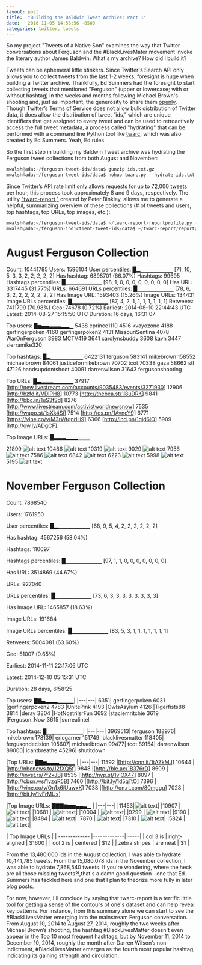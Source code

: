 ```yaml
---
layout: post
title:  "Building the Baldwin Tweet Archive: Part 1"
date:   2016-11-05 14:56:56 -0500
categories: twitter, tweets
---
```


So my project "Tweets of a Native Son" examines the way that Twitter conversations about Ferguson and the #BlackLivesMater movement invoke the literary author James Baldwin. What's my archive? How did I build it?

Tweets can be ephemeral little stinkers. Since Twitter's Search API only allows you to collect tweets from the last 1-2 weeks, foresight is huge when building a Twitter archive. Thankfully, Ed Summers had the foresight to start collecting tweets that mentioned "Ferguson" (upper or lowercase; with or without hashtag) in the weeks and months following Michael Brown's shooting and, just as important, the generosity to share them [openly](https://archive.org/details/ferguson-tweet-ids). Though Twitter’s Terms of Service does not allow bulk distribution of Twitter data, it does allow the distribution of tweet “ids,” which are unique identifiers that get assigned to every tweet and can be used to retroactively access the full tweet metadata, a process called "hydrating" that can be performed with a command line Python tool like [twarc](https://github.com/DocNow/twarc), which was also created by Ed Summers. Yeah, Ed rules.

So the first step in building my Baldwin Tweet archive was hydrating the Ferguson tweet collections from both August and November:

```python
mwalsh@ada:~/ferguson-tweet-ids/data$ gunzip ids.txt.gz
mwalsh@ada:~/ferguson-tweet-ids/data$ nohup twarc.py --hydrate ids.txt > tweets.json &
```
Since Twitter’s API rate limit only allows requests for up to 72,000 tweets per hour, this process took approximately 8 and 9 days, respectively. The utility ["twarc-report,"](https://github.com/pbinkley/twarc-report) created by Peter Binkley, allows me to generate a helpful, summarizing overview of these collections (# of tweets and users, top hashtags, top URLs, top images, etc.):

```python
mwalsh@ada:~/ferguson-tweet-ids/data$ ~/twarc-report/reportprofile.py -o text tweets.json
mwalsh@ada:~/ferguson-indictment-tweet-ids/data$ ~/twarc-report/reportprofile.py -o text tweets.indictment.json
```

# August Ferguson Collection

Count:             10441785
Users:              1596104
User percentiles: █▂▁▁▁▁▁▁▁▁
                  [71, 10, 5, 3, 3, 2, 2, 2, 2, 2]
Has hashtag:        6898701 (66.07%)
Hashtags:             99695
Hashtags percentiles: █▁▁▁▁▁▁▁▁▁
                  [98, 1, 0, 0, 0, 0, 0, 0, 0, 0]
Has URL:            3317445 (31.77%)
URLs:                664691
URLs percentiles: █▁▁▁▁▁▁▁▁▁
                  [78, 6, 3, 2, 2, 2, 2, 2, 2, 2]
Has Image URL:      1593403 (15.26%)
Image URLs:          134431
Image URLs percentiles: █▁▁▁▁▁▁▁▁▁
                  [87, 4, 2, 1, 1, 1, 1, 1, 1, 1]
Retweets:           7411799 (70.98%)
Geo:                  74678 (0.72%)
Earliest:         2014-08-10 22:44:43 UTC
Latest:           2014-08-27 15:15:50 UTC
Duration:         16 days, 16:31:07

Top users:        █▅▄▄▃▃▃▂▂▁
   5438 eprince1110
   4516 kvayozone
   4188 gerfingerpoken
   4160 gerfingerpoken2
   4131 MissouriSentina
   4078 WarOnFerguson
   3983 MCTV419
   3641 carolynsbuddy
   3608 kavn
   3447 sierramike320

Top hashtags:     █▂▁▁▁▁▁▁▁▁
6422131 ferguson
 583141 mikebrown
 158552 michaelbrown
  84061 justiceformikebrown
  70702 tcot
  70338 gaza
  58662 stl
  47126 handsupdontshoot
  40091 darrenwilson
  31643 fergusonshooting
  
Top URLs:         █▃▂▂▂▁▁▁▁▁
  37917 [http://new.livestream.com/accounts/9035483/events/3271930]
  12906 [http://bzfd.it/VDlPH8]
  10773 [http://thebea.st/1l8uDRK]
   9841 [http://bbc.in/1uS3tSd]
   8276 [http://www.livestream.com/activistworldnewsnow]
   7535 [http://wapo.st/1sXk4Sj]
   7514 [http://es.pn/1AvncY9]
   6771 [https://vine.co/v/M3rWtqnrHi9]
   6366 [http://ind.pn/1qjd6lO]
   5909 [http://ow.ly/ADgCF]

Top Image URLs:   █▃▃▃▂▂▂▁▁▁

  21899 ![alt text](http://pbs.twimg.com/media/BvSVYWKIIAAGPhB.jpg)
  10486 ![alt text](http://pbs.twimg.com/media/BvROlxsIUAA632n.jpg)
  10319 ![alt text](http://pbs.twimg.com/media/BvUSCd4CMAEiZ-u.jpg)
   9029 ![alt text](http://pbs.twimg.com/media/BvSlV60CUAAEPhU.jpg)
   7956 ![alt text](http://pbs.twimg.com/media/BvaPNHTIIAE6UIi.jpg)
   7586 ![alt text](http://pbs.twimg.com/media/BvYUwzIIMAAiH62.jpg)
   6842 ![alt text](http://pbs.twimg.com/media/Bu9zJKeIIAAa4Jt.jpg)
   6223 ![alt text](http://pbs.twimg.com/media/Bu9bSPRCIAAnntQ.jpg)
   5998 ![alt text](http://pbs.twimg.com/media/Bu-lkolCAAIwyN0.jpg)
   5195 ![alt text](http://pbs.twimg.com/media/Buu2CQGIUAEqJPU.jpg)
   
# November Ferguson Collection

Count:              7868540

Users:              1761950

User percentiles: █▂▁▁▁▁▁▁▁▁
                  [68, 9, 5, 4, 2, 2, 2, 2, 2, 2]
                  
                  
Has hashtag:        4567256 (58.04%)

Hashtags:            110097

Hashtags percentiles: █▁▁▁▁▁▁▁▁▁
                  [97, 1, 1, 0, 0, 0, 0, 0, 0, 0]
                  
Has URL:            3514869 (44.67%)

URLs:                927040

URLs percentiles: █▁▁▁▁▁▁▁▁▁
                  [73, 6, 3, 3, 3, 3, 3, 3, 3, 3]
                  
Has Image URL:      1465857 (18.63%)

Image URLs:          191684

Image URLs percentiles: █▁▁▁▁▁▁▁▁▁
                  [83, 5, 3, 1, 1, 1, 1, 1, 1, 1]
                  
Retweets:           5004081 (63.60%)

Geo:                  51007 (0.65%)

Earliest:         2014-11-11 22:17:06 UTC

Latest:           2014-12-10 05:15:31 UTC

Duration:         28 days, 6:58:25


Top users:        █▇▄▂▂▂▁▁▁▁|
|---|---|
   6351| gerfingerpoken
   6031 |gerfingerpoken2
   4783 |UnitePink
   4193 |OwlsAsylum
   4126 |Tigerfists88
   3814 |deray
   3804 |HotNostrilsrFun
   3692 |staciemritchie
   3619 |Ferguson_Now
   3615 |surrealintel


Top hashtags:     █▁▁▁▁▁▁▁▁▁|
|---|---|
3969513| ferguson
188976| mikebrown
178139| ericgarner
151749| blacklivesmatter
118405| fergusondecision
105607| michaelbrown
99477| tcot
89154| darrenwilson
89000| icantbreathe
45296| shutitdown
  
  
|Top URLs:         █▇▅▃▃▃▂▂▁▁ |
|---|---|
11592 |[http://cnn.it/1tAZkMJ]
10644 |[http://nbcnews.to/12fXQ5f]
9848 |[http://ble.ac/1B376rD]
8609 |[http://invst.rs/7f2xJB]
8535 |[http://nyp.st/1vjOX47]
8097 |[http://cbsn.ws/1vzqR5B]
7460 |[http://bit.ly/1d5qTtO]
7396 |[http://vine.co/v/On1x6iUuwxK]
7038 |[http://on.rt.com/80mggq]
7028 |[http://bit.ly/1vFrMUx]
   
|Top Image URLs:   █▇▇▆▅▅▄▄▃▁ |
|---|---|
|11453|![alt text](http://pbs.twimg.com/media/B3qe80-CEAAWikm.jpg)|
|10907 | ![alt text](http://pbs.twimg.com/media/B3a_FyOCAAAmLxp.jpg)|
|10681 | ![alt text](http://pbs.twimg.com/media/B3S-EmbIcAEfEUB.jpg)|
|10004 | ![alt text](http://pbs.twimg.com/media/B3QPEpBCAAAD1c_.jpg)|
|9299 | ![alt text](http://pbs.twimg.com/media/B3ZzWTjIAAAkHwC.jpg)|
|9190 | ![alt text](http://pbs.twimg.com/media/B3Z-LUNCAAA_1P4.jpg)|
|8484 | ![alt text](http://pbs.twimg.com/media/B3YnVqyIgAA_8o9.jpg)|
|7870 | ![alt text](http://pbs.twimg.com/media/B3ginLnCIAEXnYD.jpg)|
|7310 | ![alt text](http://pbs.twimg.com/media/B3pa9UrIEAAhrmj.jpg)|
|5824 | ![alt text](http://pbs.twimg.com/media/B3SlDtxIIAARDT1.jpg)|

| Top Image URLs      |
| ------------- |-------------| -----|
| col 3 is      | right-aligned | $1600 |
| col 2 is      | centered      |   $12 |
| zebra stripes | are neat      |    $1 |


From the 13,480,000 ids in the August collection, I was able to hydrate 10,441,785 tweets. From the 15,080,078 ids in the November collection, I was able to hydrate 7,868,540 tweets. If you're wondering, where the heck are all those missing tweets?!,that's a damn good question--one that Ed Summers has tackled here and one that I plan to theorize more fully in later blog posts.

For now, however, I'll conclude by saying that twarc-report is a terrific little tool for getting a sense of the contours of one's dataset and can help reveal key patterns. For instance, from this summary alone we can start to see the #BlackLivesMatter emerging into the mainstream Ferguson conversation. From August 10, 2014 to August 27, 2014, roughly the two weeks after Michael Brown’s shooting, the hashtag #BlackLivesMatter doesn't even appear in the Top 10 most frequent hashtags, but by November 11, 2014 to December 10, 2014, roughly the month after Darren Wilson’s non-indictment, #BlackLivesMatter emerges as the fourth most popular hashtag, indicating its gaining strength and circulation.


